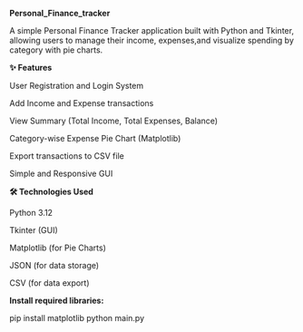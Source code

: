 **Personal_Finance_tracker**

A simple Personal Finance Tracker application built with Python and Tkinter, allowing users to manage their income, expenses,and visualize spending by category with pie charts.


**✨ Features**

User Registration and Login System

Add Income and Expense transactions

View Summary (Total Income, Total Expenses, Balance)

Category-wise Expense Pie Chart (Matplotlib)

Export transactions to CSV file

Simple and Responsive GUI


**🛠 Technologies Used**

Python 3.12

Tkinter (GUI)

Matplotlib (for Pie Charts)

JSON (for data storage)

CSV (for data export)



**Install required libraries:**

pip install matplotlib python main.py
